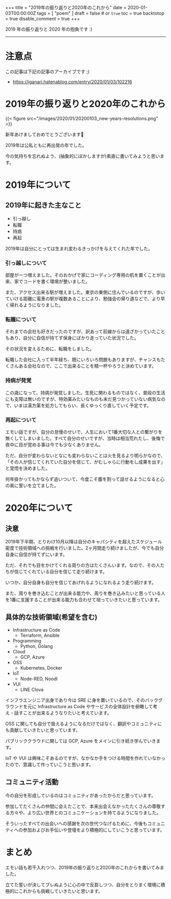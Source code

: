 +++
title = "2019年の振り返りと2020年のこれから"
date = 2020-01-03T00:00:00Z
tags = [
    "poem"
]
draft = false # or `true`
toc = true
backtotop = true
disable_comment = true
+++

2019 年の振り返りと 2020 年の抱負です :)

<!--more-->
---

# 注意点

この記事は下記の記事のアーカイブです ;)

+ https://iganari.hatenablog.com/entry/2020/01/03/102216

# 2019年の振り返りと2020年のこれから 

{{< figure src="/images/2020/01/20200103_new-years-resolutions.png" >}}

新年あけましておめでとうございます🎍

2019年は公私ともに再出発の年でした。

今の気持ちを忘れぬよう、(抽象的にぼかしますが)素直に書いてみようと思います。

# 2019年について

## 2019年に起きた主なこと

+ 引っ越し
+  転職
+  持病
+  再起

2019年は自分にとっては生まれ変わるきっかけを与えてくれた年でした。

### 引っ越しについて

部屋が一つ増えました。そのおかげで家にコーディング専用の机を置くことが出来、家でコードを書く環境が整いました。

また、アクセス出来る駅が増えました。東京の東側に住んでいるのですが、歩いていける距離に電車の駅が複数あることにより、勉強会の帰り道などで、より早く帰れるようになりました。

### 転職について

それまでの会社も好きだったのですが、訳あって前線からは遠ざかっていたこともあり、自分に自信が持てず保身にばかり走っていた状況でした。

その状況を変えるために、転職をしました。

転職した会社に入って半年経ち、既にいろいろ問題もありますが、チャンスもたくさんある会社なので、ここで出来ることを精一杯やろうと決めています。

### 持病が発覚

この歳になって、持病が発覚しました。生死に関わるものではなく、普段の生活にも支障は無いのですが、特効薬みたいなものも未だ見つかっていない病気なので、いまは漢方薬を処方してもらい、長くゆっくり直していく予定です。

### 再起について

エモい話ですが、自分の怠慢のせいで、人生において1番大切な人との繋がりを無くしてしまいました。すべて自分のせいですが、当時は相当荒れたし、後悔で夜中に目が覚める事は今でも少なくありません。

ただ、自分が変わらないとなにも変わらないことは火を見るより明らかなので、「その人が信じてくれていた自分を信じて、がむしゃらに行動をし成果を出す」と覚悟を決めました。

何年掛かってもかならず追いついて、今度こそ腹を割って話せるようになると心の奥に誓いを立てました。


# 2020年について

## 決意

2019年下半期、とりわけ10月以降は自分のキャパシティを超えたスケジュール密度で技術領域への挑戦を行いました。2ヶ月間走り続けましたが、今でも自分自身に自信が持てずにいます。

ただ、それでも目をかけてくれる周りの方はたくさんいます。なので、その人たちが信じてくれている自分を信じて走り続けます。

いつか、自分自身も自分を信じてあげれるようになれるよう走り続けます。

また、周りを巻き込むことが出来る能力や、周りを巻き込みたいと思っている人を1番に支援することが出来る能力も合わせて培っていきたいと思っています。


## 具体的な技術領域(希望を含む)

+ Infrastructure as Code
  + Terraform, Ansible
+ Programming
  + Python, Golang
+ Cloud
  + GCP, Azure
+ OSS
  + Kubernetes, Docker
+ IoT
  + Node-RED, Noodl
+ VUI
  + LINE Clova

インフラエンジニア出身であり今は SRE に身を置いているので、そのバックグラウンドを元に Infrastructure as Code やサービスの全体設計を俯瞰して考え・話すことが出来るようなりたいと考えています。

OSS に関しても自分で扱えるようになるだけではなく、翻訳やコミュニティにも貢献していきたいと思っています。

パブリッククラウドに関しては GCP, Azure をメインに引き続き学んでいきます。

IoT や VUI は興味こそあるのですが、なかなか手をつける時間を作れていなかったので、意識して作っていこうと思います。

## コミュニティ活動

今の自分を形成しているのはコミュニティがあったからだと思っています。

参加してたくさんの仲間に会えたことで、本来出会えなかったたくさんの尊敬する方々や、より広い世界とのコミュニケーションを持てるようになりました。

そういったすべての出会いへの感謝を次の世代つなげるために、今後もコミュニティへの参加およびお手伝いや登壇をより積極的にしていこうと思っています。

# まとめ

エモい話も若干入れつつ、2019年の振り返りと2020年のこれからを書いてみました。

立てた誓いが決してブレぬように心の中で反芻しつつ、自分をとりまく環境に積極的にこれからも挑戦していきたいと思います。
